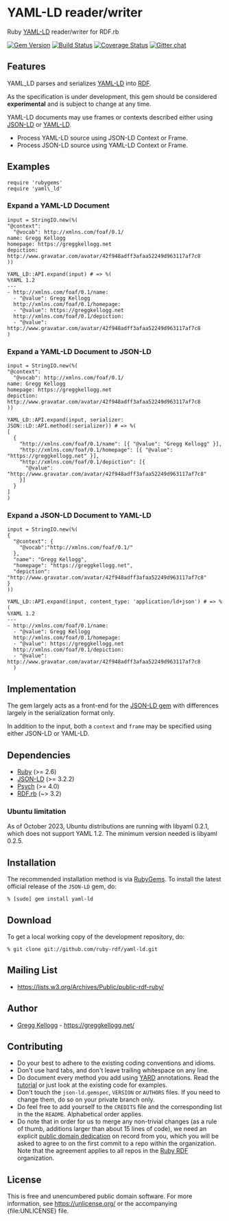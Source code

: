 # YAML-LD reader/writer

Ruby [YAML-LD][] reader/writer for RDF.rb

[![Gem Version](https://badge.fury.io/rb/yaml-ld.svg)](https://rubygems.org/gems/yaml-ld)
[![Build Status](https://github.com/ruby-rdf/yaml-ld/workflows/CI/badge.svg?branch=develop)](https://github.com/ruby-rdf/yaml-ld/actions?query=workflow%3ACI)
[![Coverage Status](https://coveralls.io/repos/ruby-rdf/yaml-ld/badge.svg?branch=develop)](https://coveralls.io/github/ruby-rdf/yaml-ld?branch=develop)
[![Gitter chat](https://badges.gitter.im/ruby-rdf.png)](https://gitter.im/gitterHQ/gitter)

## Features

YAML_LD parses and serializes [YAML-LD][] into [RDF][].

As the specification is under development, this gem should be considered **experimental** and is subject to change at any time.

YAML-LD documents may use frames or contexts described either using [JSON-LD][] or [YAML-LD][].

* Process YAML-LD source using JSON-LD Context or Frame.
* Process JSON-LD source using YAML-LD Context or Frame.

## Examples

    require 'rubygems'
    require 'yaml\_ld'

### Expand a YAML-LD Document

    input = StringIO.new(%(
    "@context":
      "@vocab": http://xmlns.com/foaf/0.1/
    name: Gregg Kellogg
    homepage: https://greggkellogg.net
    depiction: http://www.gravatar.com/avatar/42f948adff3afaa52249d963117af7c8
    ))

    YAML_LD::API.expand(input) # => %(
    %YAML 1.2
    ---
    - http://xmlns.com/foaf/0.1/name:
      - "@value": Gregg Kellogg
      http://xmlns.com/foaf/0.1/homepage:
      - "@value": https://greggkellogg.net
      http://xmlns.com/foaf/0.1/depiction:
      - "@value": http://www.gravatar.com/avatar/42f948adff3afaa52249d963117af7c8
    )

### Expand a YAML-LD Document to JSON-LD

    input = StringIO.new(%(
    "@context":
      "@vocab": http://xmlns.com/foaf/0.1/
    name: Gregg Kellogg
    homepage: https://greggkellogg.net
    depiction: http://www.gravatar.com/avatar/42f948adff3afaa52249d963117af7c8
    ))

    YAML_LD::API.expand(input, serializer: JSON::LD::API.method(:serializer)) # => %(
    [
      {
        "http://xmlns.com/foaf/0.1/name": [{ "@value": "Gregg Kellogg" }],
        "http://xmlns.com/foaf/0.1/homepage": [{ "@value": "https://greggkellogg.net" }],
        "http://xmlns.com/foaf/0.1/depiction": [{
          "@value": "http://www.gravatar.com/avatar/42f948adff3afaa52249d963117af7c8"
        }]
      }
    ]
    )

### Expand a JSON-LD Document to YAML-LD

    input = StringIO.new(%(
    {
      "@context": {
        "@vocab":"http://xmlns.com/foaf/0.1/"
      },
      "name": "Gregg Kellogg",
      "homepage": "https://greggkellogg.net",
      "depiction": "http://www.gravatar.com/avatar/42f948adff3afaa52249d963117af7c8"
    }
    ))

    YAML_LD::API.expand(input, content_type: 'application/ld+json') # => %(
    %YAML 1.2
    ---
    - http://xmlns.com/foaf/0.1/name:
      - "@value": Gregg Kellogg
      http://xmlns.com/foaf/0.1/homepage:
      - "@value": https://greggkellogg.net
      http://xmlns.com/foaf/0.1/depiction:
      - "@value": http://www.gravatar.com/avatar/42f948adff3afaa52249d963117af7c8
      )

## Implementation

The gem largely acts as a front-end for the [JSON-LD gem][] with differences largely in the serialization format only.

In addition to the input, both a `context` and `frame` may be specified using either JSON-LD or YAML-LD.

## Dependencies
* [Ruby](https://ruby-lang.org/) (>= 2.6)
* [JSON-LD](https://rubygems.org/gems/json-ld) (>= 3.2.2)
* [Psych](https://rubygems.org/gems/psych) (>= 4.0)
* [RDF.rb](https://rubygems.org/gems/rdf) (~> 3.2)

### Ubuntu limitation

As of October 2023, Ubuntu distributions are running with libyaml 0.2.1, which does not support YAML 1.2. The minimum version needed is libyaml 0.2.5.

## Installation
The recommended installation method is via [RubyGems](https://rubygems.org/).
To install the latest official release of the `JSON-LD` gem, do:

    % [sudo] gem install yaml-ld


## Download
To get a local working copy of the development repository, do:

    % git clone git://github.com/ruby-rdf/yaml-ld.git

## Mailing List
* <https://lists.w3.org/Archives/Public/public-rdf-ruby/>

## Author
* [Gregg Kellogg](https://github.com/gkellogg) - <https://greggkellogg.net/>

## Contributing
* Do your best to adhere to the existing coding conventions and idioms.
* Don't use hard tabs, and don't leave trailing whitespace on any line.
* Do document every method you add using [YARD][] annotations. Read the
  [tutorial][YARD-GS] or just look at the existing code for examples.
* Don't touch the `json-ld.gemspec`, `VERSION` or `AUTHORS` files. If you need to
  change them, do so on your private branch only.
* Do feel free to add yourself to the `CREDITS` file and the corresponding
  list in the the `README`. Alphabetical order applies.
* Do note that in order for us to merge any non-trivial changes (as a rule
  of thumb, additions larger than about 15 lines of code), we need an
  explicit [public domain dedication][PDD] on record from you,
  which you will be asked to agree to on the first commit to a repo within the organization.
  Note that the agreement applies to all repos in the [Ruby RDF](https://github.com/ruby-rdf/) organization.

## License

This is free and unencumbered public domain software. For more information,
see <https://unlicense.org/> or the accompanying {file:UNLICENSE} file.

[Ruby]:             https://ruby-lang.org/
[RDF]:              https://www.w3.org/RDF/
[YARD]:             https://yardoc.org/
[YARD-GS]:          https://rubydoc.info/docs/yard/file/docs/GettingStarted.md
[PDD]:              https://unlicense.org/#unlicensing-contributions
[RDF.rb]:           https://rubygems.org/gems/rdf
[JSON-LD gem]:          https://rubygems.org/gems/json-ld
[JSON-LD]:          https://www.w3.org/TR/json-ld11/ "JSON-LD 1.1"
[YAML-LD]:          https://json-ld.github.io/yaml-ld/spec/
